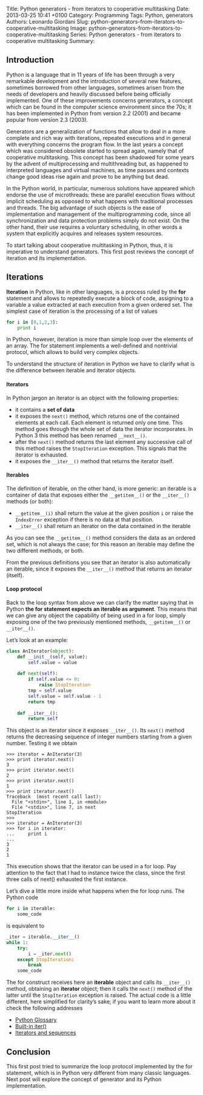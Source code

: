 Title: Python generators - from iterators to cooperative multitasking
Date: 2013-03-25 10:41 +0100
Category: Programming
Tags: Python, generators
Authors: Leonardo Giordani
Slug: python-generators-from-iterators-to-cooperative-multitasking
Image: python-generators-from-iterators-to-cooperative-multitasking
Series: Python generators - from iterators to cooperative multitasking
Summary:

## Introduction

Python is a language that in 11 years of life has been through a very remarkable development and the introduction of several new features, sometimes borrowed from other languages, sometimes arisen from the needs of developers and heavily discussed before being officially implemented. One of these improvements concerns generators, a concept which can be found in the computer science environment since the 70s; it has been implemented in Python from version 2.2 (2001) and became popular from version 2.3 (2003).

Generators are a generalization of functions that allow to deal in a more complete and rich way with iterations, repeated executions and in general with everything concerns the program flow. In the last years a concept which was considered obsolete started to spread again, namely that of cooperative multitasking. This concept has been shadowed for some years by the advent of multiprocessing and multithreading but, as happened to interpreted languages and virtual machines, as time passes and contexts change good ideas rise again and prove to be anything but dead.

In the Python world, in particular, numerous solutions have appeared which endorse the use of microthreads: these are parallel execution flows without implicit scheduling as opposed to what happens with traditional processes and threads. The big advantage of such objects is the ease of implementation and management of the multiprogramming code, since all synchronization and data protection problems simply do not exist. On the other hand, their use requires a voluntary scheduling, in other words a system that explicitly acquires and releases system resources.

To start talking about cooperative multitasking in Python, thus, it is imperative to understand generators. This first post reviews the concept of iteration and its implementation.

## Iterations

**Iteration** in Python, like in other languages, is a process ruled by the **for** statement and allows to repeatedly execute a block of code, assigning to a variable a value extracted at each execution from a given ordered set. The simplest case of iteration is the processing of a list of values

``` python
for i in [0,1,2,3]:
	print i
```

In Python, however, iteration is more than simple loop over the elements of an array. The for statement implements a well-defined and nontrivial protocol, which allows to build very complex objects.

To understand the structure of iteration in Python we have to clarify what is the difference between iterable and iterator objects.

#### Iterators

In Python jargon an iterator is an object with the following properties:

* it contains a **set of data**
* it exposes the `next()` method, which returns one of the contained elements at each call. Each element is returned only one time. This method goes through the whole set of data the iterator incorporates. In Python 3 this method has been renamed `__next__()`.
* after the `next()` method returns the last element any successive call of this method raises the `StopIteration` exception. This signals that the iterator is exhausted.
* it exposes the `__iter__()` method that returns the iterator itself.

#### Iterables

The definition of iterable, on the other hand, is more generic: an iterable is a container of data that exposes either the `__getitem__()` or the `__iter__()` methods (or both):

* `__getitem__(i)` shall return the value at the given position `i` or raise the `IndexError` exception if there is no data at that position.
* `__iter__()` shall return an iterator on the data contained in the iterable

As you can see the `__getitem__()` method considers the data as an ordered set, which is not always the case; for this reason an iterable may define the two different methods, or both.

From the previous definitions you see that an iterator is also automatically an iterable, since it exposes the `__iter__()` method that returns an iterator (itself).

#### Loop protocol

Back to the loop syntax from above we can clarify the matter saying that in Python **the for statement expects an iterable as argument**. This means that we can give any object the capability of being used in a for loop, simply exposing one of the two previously mentioned methods, `__getitem__()` or `__iter__()`.

Let’s look at an example:

``` python
class AnIterator(object):
	def __init__(self, value):
		self.value = value
		
	def next(self):
		if self.value <= 0:
			raise StopIteration
		tmp = self.value
		self.value = self.value - 1
		return tmp
		
	def __iter__():
		return self
```

This object is an iterator since it exposes `__iter__()`. Its `next()` method returns the decreasing sequence of integer numbers starting from a given number. Testing it we obtain

``` pycon
>>> iterator = AnIterator(3)
>>> print iterator.next()
3
>>> print iterator.next()
2
>>> print iterator.next()
1
>>> print iterator.next()
Traceback  (most recent call last):
  File "<stdin>", line 1, in <module>
  File "<stdin>", line 7, in next
StopIteration
>>>
>>> iterator = AnIterator(3)
>>> for i in iterator:
...     print i
...
3
2
1
```

This execution shows that the iterator can be used in a for loop. Pay attention to the fact that I had to instance twice the class, since the first three calls of next() exhausted the first instance.

Let’s dive a little more inside what happens when the for loop runs. The Python code

``` python
for i in iterable:
	some_code
```

is equivalent to

``` python
_iter = iterable.__iter__()
while 1:
	try:
		i = _iter.next()
	except StopIteration:
		break
	some_code
```

The for construct receives here an **iterable** object and calls its `__iter__()` method, obtaining an **iterator** object; then it calls the `next()` method of the latter until the `StopIteration` exception is raised. The actual code is a little different, here simplified for clarity’s sake; if you want to learn more about it check the following addresses

* [Python Glossary](http://docs.python.org/2/glossary.html)
* [Built-in iter()](http://docs.python.org/2/library/functions.html#iter)
* [Iterators and sequences](http://docs.python.org/2/library/stdtypes.html#typeiter)

## Conclusion

This first post tried to summarize the loop protocol implemented by the for statement, which is in Python very different from many classic languages. Next post will explore the concept of generator and its Python implementation.

